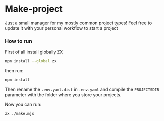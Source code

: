 # Make-project

Just a small manager for my mostly common project types!
Feel free to update it with your personal workflow to start a project

### How to run

First of all install globally ZX

```bash
npm install --global zx
```

then run:
```bash
npm install
```

Then rename the `.env.yaml.dist` in `.env.yaml` and compile the `PROJECTSDIR` parameter with the folder where you store your projects.


Now you can run:

```bash
zx ./make.mjs
```